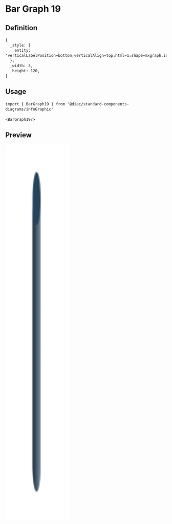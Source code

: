 # Bar Graph 19

## Definition

```
{
  _style: { 
    entity: 'verticalLabelPosition=bottom;verticalAlign=top;html=1;shape=mxgraph.infographic.cylinder;isoAngle=15;fillColor=#23445D;strokeColor=none;fontStyle=1;fontColor=#23445D;fontSize=12;shadow=0;',
  },
  _width: 3,
  _height: 120,
}
```

## Usage

```
import { BarGraph19 } from '@diac/standard-components-diagrams/infoGraphic'

<BarGraph19/>
```

## Preview

<img src="./bar-graph-19.png" width="200"/>
